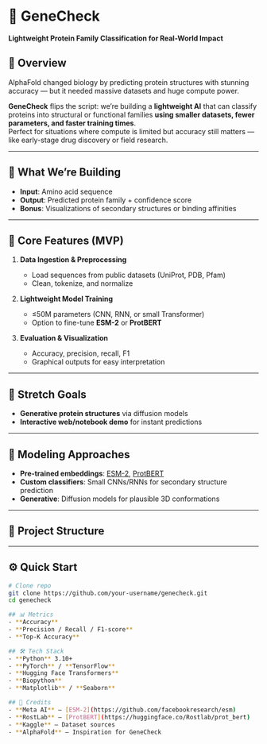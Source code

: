# 🧬 GeneCheck
**Lightweight Protein Family Classification for Real-World Impact**

## 🚀 Overview
AlphaFold changed biology by predicting protein structures with stunning accuracy — but it needed massive datasets and huge compute power.  

**GeneCheck** flips the script: we’re building a **lightweight AI** that can classify proteins into structural or functional families **using smaller datasets, fewer parameters, and faster training times**.  
Perfect for situations where compute is limited but accuracy still matters — like early-stage drug discovery or field research.

---

## 🎯 What We’re Building
- **Input**: Amino acid sequence
- **Output**: Predicted protein family + confidence score
- **Bonus**: Visualizations of secondary structures or binding affinities

---

## 🔹 Core Features (MVP)
1. **Data Ingestion & Preprocessing**  
   - Load sequences from public datasets (UniProt, PDB, Pfam)  
   - Clean, tokenize, and normalize

2. **Lightweight Model Training**  
   - ≤50M parameters (CNN, RNN, or small Transformer)  
   - Option to fine-tune **ESM-2** or **ProtBERT**

3. **Evaluation & Visualization**  
   - Accuracy, precision, recall, F1  
   - Graphical outputs for easy interpretation

---

## 🌟 Stretch Goals
- **Generative protein structures** via diffusion models  
- **Interactive web/notebook demo** for instant predictions

---

## 🧠 Modeling Approaches
- **Pre-trained embeddings**: [ESM-2](https://github.com/facebookresearch/esm), [ProtBERT](https://huggingface.co/Rostlab/prot_bert)  
- **Custom classifiers**: Small CNNs/RNNs for secondary structure prediction  
- **Generative**: Diffusion models for plausible 3D conformations

---

## 📂 Project Structure




---

## ⚙️ Quick Start
```bash
# Clone repo
git clone https://github.com/your-username/genecheck.git
cd genecheck

## 📊 Metrics
- **Accuracy**
- **Precision / Recall / F1-score**
- **Top-K Accuracy**

## 🛠 Tech Stack
- **Python** 3.10+
- **PyTorch** / **TensorFlow**
- **Hugging Face Transformers**
- **Biopython**
- **Matplotlib** / **Seaborn**

## 🤝 Credits
- **Meta AI** — [ESM-2](https://github.com/facebookresearch/esm)
- **RostLab** — [ProtBERT](https://huggingface.co/Rostlab/prot_bert)
- **Kaggle** — Dataset sources
- **AlphaFold** — Inspiration for GeneCheck
